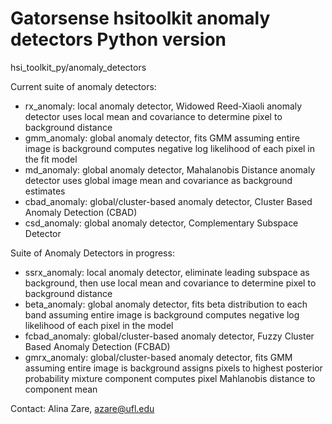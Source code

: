# Gatorsense hsitoolkit anomaly detectors Python version
hsi_toolkit_py/anomaly_detectors

Current suite of anomaly detectors:
- rx_anomaly: local anomaly detector, Widowed Reed-Xiaoli anomaly detector uses local mean and covariance to determine pixel to background distance
- gmm_anomaly: global anomaly detector, fits GMM assuming entire image is background computes negative log likelihood of each pixel in the fit model
- md_anomaly: global anomaly detector, Mahalanobis Distance anomaly detector uses global image mean and covariance as background estimates
- cbad_anomaly: global/cluster-based anomaly detector, Cluster Based Anomaly Detection (CBAD)
- csd_anomaly: global anomaly detector, Complementary Subspace Detector


Suite of Anomaly Detectors in progress:
- ssrx_anomaly: local anomaly detector, eliminate leading subspace as background, then use local mean and covariance to determine pixel to background distance
- beta_anomaly: global anomaly detector, fits beta distribution to each band assuming entire image is background computes negative log likelihood of each pixel in the model
- fcbad_anomaly: global/cluster-based anomaly detector, Fuzzy Cluster Based Anomaly Detection (FCBAD)
- gmrx_anomaly: global/cluster-based anomaly detector, fits GMM assuming entire image is background assigns pixels to highest posterior probability mixture component computes pixel Mahlanobis distance to component mean

Contact: Alina Zare, azare@ufl.edu
